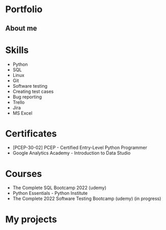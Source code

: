 # Portfolio

## About me

# Skills
* Python
* SQL
* Linux
* Git
* Software testing
* Creating test cases
* Bug reporting
* Trello
* Jira
* MS Excel

# Certificates
* [PCEP-30-02] PCEP - Certified Entry-Level Python Programmer
* Google Analytics Academy - Introduction to Data Studio

# Courses
* The Complete SQL Bootcamp 2022 (udemy)
* Python Essentials - Python Institute
* The Complete 2022 Software Testing Bootcamp (udemy) (in progress)

# My projects
